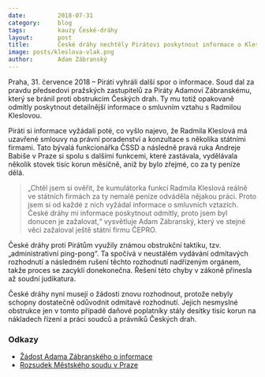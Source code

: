 ```yaml
---
date:         2018-07-31
category:     blog
tags:         kauzy České-dráhy
layout:       post
title:        České dráhy nechtěly Pirátovi poskytnout informace o Kleslové, soud mu dal za pravdu
image: posts/kleslova-vlak.png
author:       Adam Zábranský
---
```


Praha, 31. července 2018 – Piráti vyhráli další spor o informace. Soud dal za pravdu předsedovi pražských zastupitelů za Piráty Adamovi Zábranskému, který se bránil proti obstrukcím Českých drah. Ty mu totiž opakovaně odmítly poskytnout detailnější informace o smluvním vztahu s Radmilou Kleslovou.

Piráti si informace vyžádali poté, co vyšlo najevo, že Radmila Kleslová má uzavřené smlouvy na právní poradenství a konzultace s několika státními firmami. Tato bývalá funkcionářka ČSSD a následně pravá ruka Andreje Babiše v Praze si spolu s dalšími funkcemi, které zastávala, vydělávala několik stovek tisíc korun měsíčně, aniž by bylo zřejmé, co za ty peníze dělá.

> „Chtěl jsem si ověřit, že kumulátorka funkcí Radmila Kleslová reálně ve státních firmách za ty nemalé peníze odváděla nějakou práci. Proto jsem si od každé z nich vyžádal informace o smluvních vztazích. České dráhy mi informace poskytnout odmítly, proto jsem byl donucen je zažalovat,“ vysvětluje Adam Zábranský, který ve stejné věci zažaloval ještě státní firmu ČEPRO.

České dráhy proti Pirátům využily známou obstrukční taktiku, tzv. „administrativní ping-pong“. Ta spočívá v neustálém vydávání odmítavých rozhodnutí a následném rušení těchto rozhodnutí nadřízeným orgánem, takže proces se zacyklí donekonečna. Řešení této chyby v zákoně přinesla až soudní judikatura.

České dráhy nyní musejí o žádosti znovu rozhodnout, protože nebyly schopny dostatečně odůvodnit odmítavé rozhodnutí. Jejich nesmyslné obstrukce jen v tomto případě daňové poplatníky stály desítky tisíc korun na nákladech řízení a práci soudců a právníků Českých drah.

### Odkazy 

* [Žádost Adama Zábranského o informace](https://github.com/pirati-cz/KlubPraha/blob/master/spisy/2015/177-smlouvy-rk-ceske-drahy/01-zadost/main%5Bsigned%5D.pdf)
* [Rozsudek Městského soudu v Praze](https://github.com/pirati-cz/KlubPraha/blob/master/spisy/2015/177-smlouvy-rk-ceske-drahy/22-rozsudek/rozsudek.pdf)
